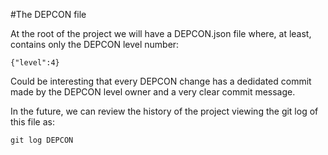 #The DEPCON file

At the root of the project we will have a DEPCON.json file where, at least, contains only the DEPCON level number:

`{"level":4}`

Could be interesting that every DEPCON change has a dedidated commit made by the DEPCON level owner and a very clear commit message.

In the future, we can review the history of the project viewing the git log of this file as:

`git log DEPCON`

